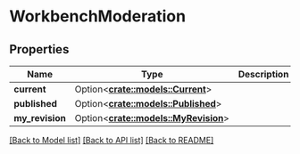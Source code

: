 # WorkbenchModeration

## Properties

Name | Type | Description | Notes
------------ | ------------- | ------------- | -------------
**current** | Option<[**crate::models::Current**](Current.md)> |  | [optional]
**published** | Option<[**crate::models::Published**](Published.md)> |  | [optional]
**my_revision** | Option<[**crate::models::MyRevision**](My_Revision.md)> |  | [optional]

[[Back to Model list]](../README.md#documentation-for-models) [[Back to API list]](../README.md#documentation-for-api-endpoints) [[Back to README]](../README.md)


